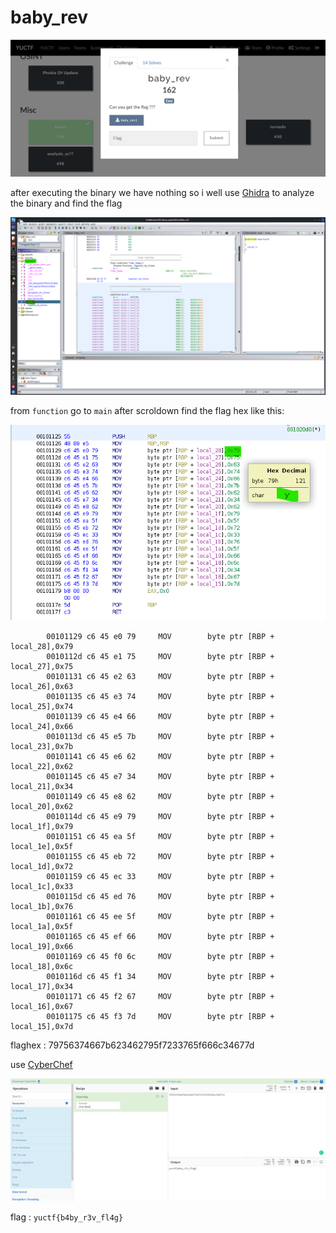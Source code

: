 # **baby_rev**
![](../../imge/baby_rev_0x00.png)


after executing the binary we have nothing
so i well use [Ghidra](https://ghidra-sre.org/) to analyze the binary and find the flag

![](../../imge/baby_rev_0x01.png)


from `function` go to `main` after scroldown find the flag hex like this:


![](../../imge/baby_rev_0x02.png)

```
        00101129 c6 45 e0 79     MOV        byte ptr [RBP + local_28],0x79
        0010112d c6 45 e1 75     MOV        byte ptr [RBP + local_27],0x75
        00101131 c6 45 e2 63     MOV        byte ptr [RBP + local_26],0x63
        00101135 c6 45 e3 74     MOV        byte ptr [RBP + local_25],0x74
        00101139 c6 45 e4 66     MOV        byte ptr [RBP + local_24],0x66
        0010113d c6 45 e5 7b     MOV        byte ptr [RBP + local_23],0x7b
        00101141 c6 45 e6 62     MOV        byte ptr [RBP + local_22],0x62
        00101145 c6 45 e7 34     MOV        byte ptr [RBP + local_21],0x34
        00101149 c6 45 e8 62     MOV        byte ptr [RBP + local_20],0x62
        0010114d c6 45 e9 79     MOV        byte ptr [RBP + local_1f],0x79
        00101151 c6 45 ea 5f     MOV        byte ptr [RBP + local_1e],0x5f
        00101155 c6 45 eb 72     MOV        byte ptr [RBP + local_1d],0x72
        00101159 c6 45 ec 33     MOV        byte ptr [RBP + local_1c],0x33
        0010115d c6 45 ed 76     MOV        byte ptr [RBP + local_1b],0x76
        00101161 c6 45 ee 5f     MOV        byte ptr [RBP + local_1a],0x5f
        00101165 c6 45 ef 66     MOV        byte ptr [RBP + local_19],0x66
        00101169 c6 45 f0 6c     MOV        byte ptr [RBP + local_18],0x6c
        0010116d c6 45 f1 34     MOV        byte ptr [RBP + local_17],0x34
        00101171 c6 45 f2 67     MOV        byte ptr [RBP + local_16],0x67
        00101175 c6 45 f3 7d     MOV        byte ptr [RBP + local_15],0x7d

```

flaghex : 79756374667b623462795f7233765f666c34677d

use [CyberChef](https://gchq.github.io/CyberChef/#recipe=From_Hex('Line%20feed')&input=Nzk3NTYzNzQ2NjdiNjIzNDYyNzk1ZjcyMzM3NjVmNjY2YzM0Njc3ZA)

![](../../imge/baby_rev_0x03.png)

flag :
`yuctf{b4by_r3v_fl4g}`

